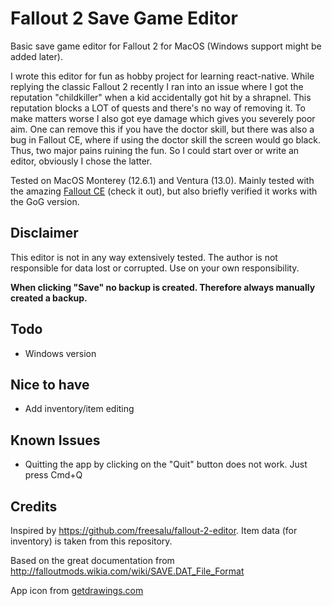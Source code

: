 # Fallout 2 Save Game Editor

Basic save game editor for Fallout 2 for MacOS (Windows support might be added later).

I wrote this editor for fun as hobby project for learning react-native. While replying the classic Fallout 2 recently I ran into an issue where I got the reputation "childkiller" when a kid accidentally got hit by a shrapnel. This reputation blocks a LOT of quests and there's no way of removing it. To make matters worse I also got eye damage which gives you severely poor aim. One can remove this if you have the doctor skill, but there was also a bug in Fallout CE, where if using the doctor skill the screen would go black. Thus, two major pains ruining the fun. So I could start over or write an editor, obviously I chose the latter.

Tested on MacOS Monterey (12.6.1) and Ventura (13.0). Mainly tested with the amazing [Fallout CE](https://github.com/alexbatalov/fallout2-ce) (check it out), but also briefly verified it works with the GoG version.

## Disclaimer

This editor is not in any way extensively tested. The author is not responsible for data lost or corrupted. Use on your own responsibility.

<b>When clicking "Save" no backup is created. Therefore always manually created a backup.</b>

## Todo

- Windows version

## Nice to have

- Add inventory/item editing

## Known Issues

- Quitting the app by clicking on the "Quit" button does not work. Just press Cmd+Q

## Credits

Inspired by https://github.com/freesalu/fallout-2-editor. Item data (for inventory) is taken from this repository.

Based on the great documentation from http://falloutmods.wikia.com/wiki/SAVE.DAT_File_Format

App icon from [getdrawings.com](https://getdrawings.com/get-icon#fallout-2-desktop-icon-76.png)
